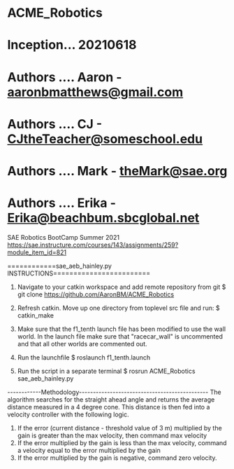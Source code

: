 # ACME_Robotics
# Inception... 20210618  

# Authors  ....  Aaron  -  aaronbmatthews@gmail.com
# Authors  ....  CJ     -  CJtheTeacher@someschool.edu 
# Authors  ....  Mark   -  theMark@sae.org
# Authors  ....  Erika  -  Erika@beachbum.sbcglobal.net


SAE Robotics BootCamp Summer 2021
https://sae.instructure.com/courses/143/assignments/259?module_item_id=821


============sae_aeb_hainley.py INSTRUCTIONS========================

1) Navigate to your catkin workspace and add remote repository from git
$ git clone https://github.com/AaronBM/ACME_Robotics

2) Refresh catkin.  Move up one directory from toplevel src file and run:
$ catkin_make

3) Make sure that the f1_tenth launch file has been modified to use the wall world.
  In the launch file make sure that "racecar_wall" is uncommented and that all other worlds are commented out.
  
4) Run the launchfile
$ roslaunch f1_tenth.launch

5) Run the script in a separate terminal
$ rosrun ACME_Robotics sae_aeb_hainley.py


------------Methodology----------------------------------------------
The algorithm searches for the straight ahead angle and returns the average
distance measured in a 4 degree cone.  This distance is then fed into a 
velocity controller with the following logic.
  1) If the error (current distance - threshold value of 3 m) multiplied by the gain is greater than the max velocity, then command max velocity
  2) If the error multiplied by the gain is less than the max velocity, command a velocity equal to the error multiplied by the gain
  3) If the error multiplied by the gain is negative, command zero velocity.
